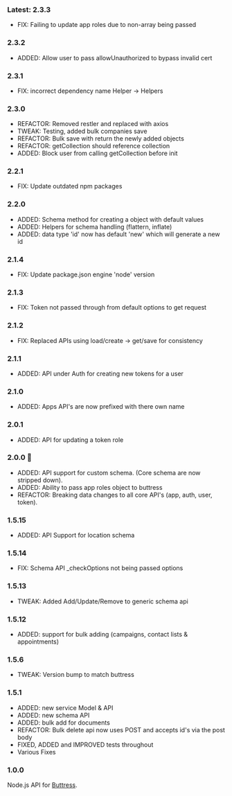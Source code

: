 ### Latest: 2.3.3
- FIX: Failing to update app roles due to non-array being passed
### 2.3.2
- ADDED: Allow user to pass allowUnauthorized to bypass invalid cert
### 2.3.1
- FIX: incorrect dependency name Helper -> Helpers
### 2.3.0
- REFACTOR: Removed restler and replaced with axios
- TWEAK: Testing, added bulk companies save
- REFACTOR: Bulk save with return the newly added objects
- REFACTOR: getCollection should reference collection
- ADDED: Block user from calling getCollection before init
### 2.2.1
- FIX: Update outdated npm packages
### 2.2.0
- ADDED: Schema method for creating a object with default values
- ADDED: Helpers for schema handling (flattern, inflate)
- ADDED: data type 'id' now has default 'new' which will generate a new id
### 2.1.4
- FIX: Update package.json engine 'node' version
### 2.1.3
- FIX: Token not passed through from default options to get request
### 2.1.2
- FIX: Replaced APIs using load/create -> get/save for consistency
### 2.1.1
- ADDED: API under Auth for creating new tokens for a user
### 2.1.0
- ADDED: Apps API's are now prefixed with there own name
### 2.0.1
- ADDED: API for updating a token role
### 2.0.0 :tada:
- ADDED: API support for custom schema. (Core schema are now stripped down).
- ADDED: Ability to pass app roles object to buttress
- REFACTOR: Breaking data changes to all core API's (app, auth, user, token).

### 1.5.15
- ADDED: API Support for location schema

### 1.5.14
- FIX: Schema API _checkOptions not being passed options

### 1.5.13
- TWEAK: Added Add/Update/Remove to generic schema api

### 1.5.12
- ADDED: support for bulk adding (campaigns, contact lists & appointments)

### 1.5.6
- TWEAK: Version bump to match buttress

### 1.5.1
- ADDED: new service Model & API
- ADDED: new schema API
- ADDED: bulk add for documents
- REFACTOR: Bulk delete api now uses POST and accepts id's via the post body
- FIXED, ADDED and IMPROVED tests throughout
- Various Fixes

### 1.0.0
Node.js API for [Buttress](https://github.com/wearelighten/buttress-js).
